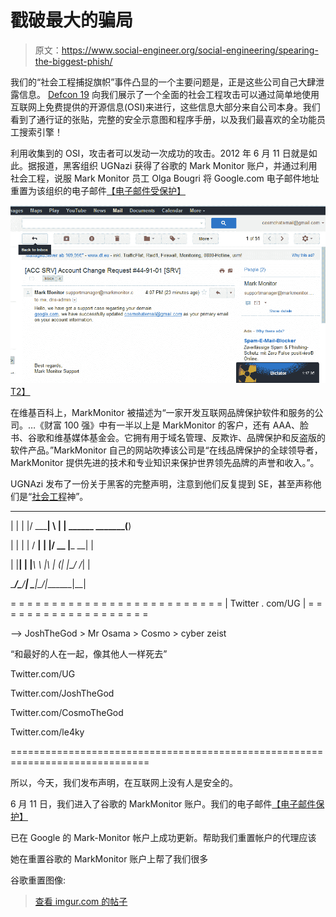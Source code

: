 # 戳破最大的骗局

> 原文：<https://www.social-engineer.org/social-engineering/spearing-the-biggest-phish/>

我们的“社会工程捕捉旗帜”事件凸显的一个主要问题是，正是这些公司自己大肆泄露信息。 [Defcon 19](https://www.social-engineer.com/social-engineering-capture-the-flag-report/ "Defcon 19 SECTF Report") 向我们展示了一个全面的社会工程攻击可以通过简单地使用互联网上免费提供的开源信息(OSI)来进行，这些信息大部分来自公司本身。我们看到了通行证的张贴，完整的安全示意图和程序手册，以及我们最喜欢的全功能员工搜索引擎！

利用收集到的 OSI，攻击者可以发动一次成功的攻击。2012 年 6 月 11 日就是如此。据报道，黑客组织 UGNazi 获得了谷歌的 Mark Monitor 账户，并通过利用社会工程，说服 Mark Monitor 员工 Olga Bougri 将 Google.com 电子邮件地址重置为该组织的电子邮件[【电子邮件受保护】](/cdn-cgi/l/email-protection)

[![](img/59df091f5f901def7e297faea18ae3a1.png "KDWja")T2】](https://www.social-engineer.org/social-engineering/spearing-the-biggest-phish/attachment/kdwja/)

在维基百科上，MarkMonitor 被描述为“一家开发互联网品牌保护软件和服务的公司。…《财富 100 强》中有一半以上是 MarkMonitor 的客户，还有 AAA、脸书、谷歌和维基媒体基金会。它拥有用于域名管理、反欺诈、品牌保护和反盗版的软件产品。”MarkMonitor 自己的网站吹捧该公司是“在线品牌保护的全球领导者，MarkMonitor 提供先进的技术和专业知识来保护世界领先品牌的声誉和收入。”。

UGNAzi 发布了一份关于黑客的完整声明，注意到他们反复提到 SE，甚至声称他们是“[社会工程](https://www.social-engineer.org/framework/general-discussion/ "Social Engineering - What is it?")神”。

__ __ _______ ____ __ __

| | | |/ _____| \ | | ______ _______(__)

| | | | / __| \| |/ __ |___ __| |

| |__| | |___\ \ |\ | (__| |___/ /_| |

\________/\_______/__| \___|\____/_|_______|__|

= = = = = = = = = = = = = = = = = = = = = = = = = = | Twitter . com/UG | = = = = = = = = = = = = = = = = = = =

—> JoshTheGod > Mr Osama > Cosmo > cyber zeist

“和最好的人在一起，像其他人一样死去”

Twitter.com/UG

Twitter.com/JoshTheGod

Twitter.com/CosmoTheGod

Twitter.com/le4ky

==============================================================================

所以，今天，我们发布声明，在互联网上没有人是安全的。

6 月 11 日，我们进入了谷歌的 MarkMonitor 账户。我们的电子邮件[【电子邮件保护】](/cdn-cgi/l/email-protection)

已在 Google 的 Mark-Monitor 帐户上成功更新。帮助我们重置帐户的代理应该

她在重置谷歌的 MarkMonitor 账户上帮了我们很多

谷歌重置图像:

> [查看 imgur.com 的帖子](https://imgur.com/KDWja)